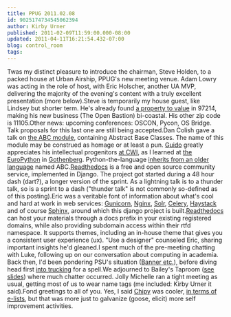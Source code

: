 ```yaml
---
title: PPUG 2011.02.08
id: 9025174734545062394
author: Kirby Urner
published: 2011-02-09T11:59:00.000-08:00
updated: 2011-04-11T16:21:54.432-07:00
blog: control_room
tags: 
---
```


Twas my distinct pleasure to introduce the chairman, Steve Holden, to a packed house at Urban Airship, PPUG's new meeting venue.  Adam Lowry was acting in the role of host, with Eric Holscher, another UA MVP, delivering the majority of the evening's content with a truly excellent presentation (more below).Steve is temporarily my house guest, like Lindsey but shorter term.  He's already found [a property to value](http://worldgame.blogspot.com/2011/02/wanderers-20110209.html) in 97214, making his new business (The Open Bastion) bi-coastal.  His other zip code is 11105.Other news:  upcoming conferences:  OSCON, Pycon, OS Bridge.  Talk proposals for this last one are still being accepted.Dan Colish gave a talk on [the ABC module](http://www.python.org/dev/peps/pep-3119/), containing Abstract Base Classes.  The name of this module may be construed as homage or at least a pun.  [Guido](http://en.wikipedia.org/wiki/Guido_van_Rossum) greatly appreciates his intellectual progenitors [at CWI](http://en.wikipedia.org/wiki/Centrum_Wiskunde_%26_Informatica), as I learned at [the EuroPython](http://worldgame.blogspot.com/2005/06/europython-2005.html) in [Gothenberg](http://worldgame.blogspot.com/2005/07/more-on-gothenberg_25.html).  Python-the-language [inherits from an older language](http://oreilly.com/news/languageposter_0504.html) named ABC.[Readthedocs](http://readthedocs.org/) is a free and open source community service, implemented in Django.  The project got started during a 48 hour dash (dart?), a longer version of the sprint. As a lightning talk is to a thunder talk, so is a sprint to a dash ("thunder talk" is not commonly so-defined as of this posting).Eric was a veritable font of information about what's cool and hard at work in web services:  [Gunicorn](http://davidpoblador.com/run-django-apps-using-gunicorn-and-nginx/), [Nginx](http://nginx.org/ru/), [Solr](http://lucene.apache.org/solr/), [Celery](http://celery.readthedocs.org/en/latest/index.html), [Haystack](http://haystacksearch.org/) and of course [Sphinx](http://sphinx.pocoo.org/), around which this django project is built.[Readthedocs](http://readthedocs.org/) can host your materials through a docs prefix in your existing registered domains, while also providing subdomain access within their rtfd namespace.  It supports themes, including an in-house theme that gives you a consistent user experience (ux).  "Use a designer" counseled Eric, sharing important insights he'd gleaned.I spent much of the pre-meeting chatting with Luke, following up on our conversation about computing in academia.  Back then, I'd been pondering PSU's situation ([Banner etc.](http://controlroom.blogspot.com/2010/08/more-musings.html)), before diving head first [into trucking](http://worldgame.blogspot.com/2010/08/pycon-tehran.html) for a spell.We adjourned to Bailey's Taproom ([see slides](http://www.flickr.com/photos/17157315@N00/5432321866/)) where much chatter occurred.  Jolly Michelle ran a tight meeting as usual, getting most of us to wear name tags (me included:  Kirby Urner it said).Fond greetings to all of you.  Yes, I said [Chipy](http://chipy.org/) was cooler, [in terms of e-lists](http://mail.python.org/pipermail/chicago/2011-January/007437.html), but that was more just to galvanize (goose, elicit) more self improvement activities.